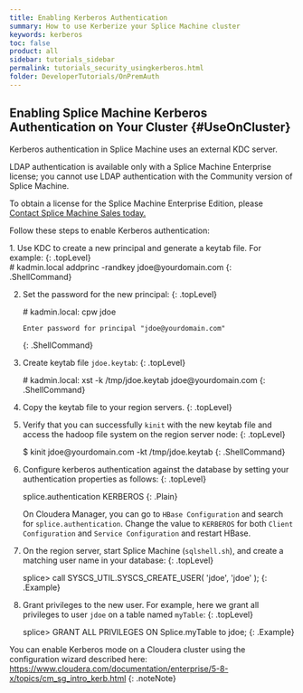 ```yaml
---
title: Enabling Kerberos Authentication
summary: How to use Kerberize your Splice Machine cluster
keywords: kerberos
toc: false
product: all
sidebar: tutorials_sidebar
permalink: tutorials_security_usingkerberos.html
folder: DeveloperTutorials/OnPremAuth
---
```

<section>
<div class="TopicContent" data-swiftype-index="true" markdown="1">

# Enabling Splice Machine Kerberos Authentication on Your Cluster {#UseOnCluster}

Kerberos authentication in Splice Machine uses an external KDC server.

<div class="noteIcon" markdown="0">
<p>LDAP authentication is available only with a Splice Machine Enterprise license; you cannot use LDAP authentication with the Community version of Splice
Machine.</p>
<p>To obtain a license for the Splice Machine Enterprise Edition, <span
class="noteEnterpriseNote">please <a href="https://www.splicemachine.com/company/contact-us/" target="_blank">Contact Splice Machine Sales today.</a></span></p>
</div>

Follow these steps to enable Kerberos authentication:
<div class="opsStepsList" markdown="1">
1. Use KDC to create a new principal and generate a keytab file. For example:
   {: .topLevel}
   <div class="preWrapperWide" markdown="1">
       # kadmin.local
       addprinc -randkey jdoe@yourdomain.com
   {: .ShellCommand}
   </div>

2. Set the password for the new principal:
   {: .topLevel}
   <div class="preWrapperWide" markdown="1">
       # kadmin.local: cpw jdoe

       Enter password for principal "jdoe@yourdomain.com"
   {: .ShellCommand}
   </div>

3. Create keytab file `jdoe.keytab`:
   {: .topLevel}
   <div class="preWrapperWide" markdown="1">
       # kadmin.local: xst -k /tmp/jdoe.keytab jdoe@yourdomain.com
   {: .ShellCommand}
   </div>

4. Copy the keytab file to your region servers.
   {: .topLevel}

5. Verify that you can successfully `kinit` with the new keytab file and access the hadoop file system on the region server node:
   {: .topLevel}
   <div class="preWrapperWide" markdown="1">
       $ kinit jdoe@yourdomain.com -kt /tmp/jdoe.keytab
   {: .ShellCommand}
   </div>

6. Configure kerberos authentication against the database by setting your authentication properties as follows:
   {: .topLevel}
   <div class="preWrapperWide" markdown="1">
       <property>
           <name>splice.authentication</name>
           <value>KERBEROS</value>
       </property>
   {: .Plain}
   </div>

   On Cloudera Manager, you can go to `HBase Configuration` and search for `splice.authentication`. Change the value to `KERBEROS` for both `Client Configuration` and `Service Configuration` and restart HBase.

7. On the region server, start Splice Machine (`sqlshell.sh`), and create a matching user name in your database:
   {: .topLevel}
   <div class="preWrapperWide" markdown="1">
       splice> call SYSCS_UTIL.SYSCS_CREATE_USER( 'jdoe', 'jdoe' );
   {: .Example}
   </div>

8. Grant privileges to the new user. For example, here we grant all privileges to user `jdoe` on a table named `myTable`:
   {: .topLevel}
   <div class="preWrapperWide" markdown="1">
       splice> GRANT ALL PRIVILEGES ON Splice.myTable to jdoe;
   {: .Example}
   </div>


You can enable Kerberos mode on a Cloudera cluster using the
configuration wizard described here:  <a href="https://www.cloudera.com/documentation/enterprise/5-8-x/topics/cm_sg_intro_kerb.html" target="_blank">https://www.cloudera.com/documentation/enterprise/5-8-x/topics/cm_sg_intro_kerb.html</a>
{: .noteNote}

</div>

</div>
</section>
